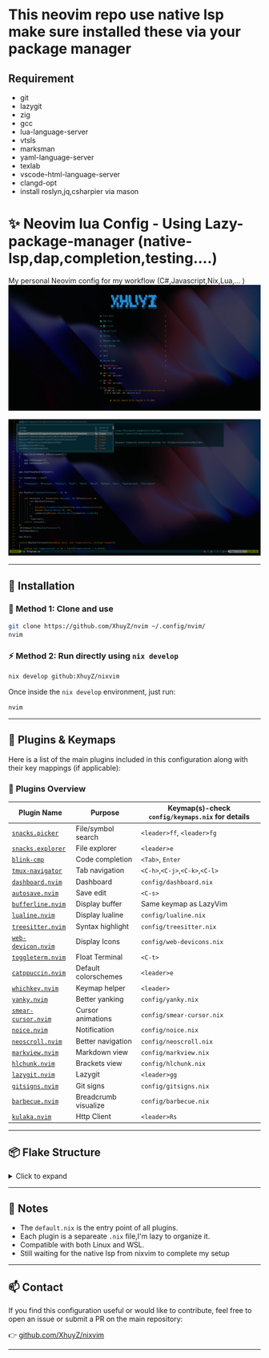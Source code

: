 # This neovim repo use native lsp make sure installed these via your package manager
## Requirement
- git
- lazygit
- zig
- gcc 
- lua-language-server
- vtsls
- marksman
- yaml-language-server
- texlab
- vscode-html-language-server
- clangd-opt
- install roslyn,jq,csharpier via mason
# ✨ Neovim lua Config - Using Lazy-package-manager (native-lsp,dap,completion,testing....)

My personal Neovim config for my workflow (C#,Javascript,Nix,Lua,... )
![Preview Screenshot](/assets/pic1.png)

![Preview Screenshot](/assets/pic3.png)

---

## 🚀 Installation


### 🔁 Method 1: Clone and use

```bash
git clone https://github.com/XhuyZ/nvim ~/.config/nvim/
nvim
```

### ⚡ Method 2: Run directly using `nix develop`

```bash
nix develop github:XhuyZ/nixvim
```

Once inside the `nix develop` environment, just run:

```bash
nvim
```

---

## 🔌 Plugins & Keymaps

Here is a list of the main plugins included in this configuration along with their key mappings (if applicable):

### 📁 **Plugins Overview**

| Plugin Name                                                             | Purpose              | Keymap(s)-check `config/keymaps.nix` for details |
| ----------------------------------------------------------------------- | -------------------- | ------------------------------------------------ |
| [`snacks.picker`](https://github.com/folke/snacks.nvim)                 | File/symbol search   | `<leader>ff`, `<leader>fg`                       |
| [`snacks.explorer`](https://github.com/folke/snacks.nvim)               | File explorer        | `<leader>e`                                      |
| [`blink-cmp`](https://github.com/Saghen/blink.cmp)                      | Code completion      | `<Tab>`, `Enter`                                 |
| [`tmux-navigator`](https://github.com/christoomey/vim-tmux-navigator)   | Tab navigation       | `<C-h>`,`<C-j>`,`<C-k>`,`<C-l>`                  |
| [`dashboard.nvim`](https://github.com/nvimdev/dashboard-nvim)           | Dashboard            | `config/dashboard.nix`                           |
| [`autosave.nvim`](https://github.com/pocco81/auto-save.nvim)            | Save edit            | `<C-s>`                                          |
| [`bufferline.nvim`](https://github.com/akinsho/bufferline.nvim)         | Display buffer       | Same keymap as LazyVim                           |
| [`lualine.nvim`](https://github.com/nvim-lualine/lualine.nvim)          | Display lualine      | `config/lualine.nix`                             |
| [`treesitter.nvim`](https://github.com/nvim-treesitter/nvim-treesitter) | Syntax highlight     | `config/treesitter.nix`                          |
| [`web-devicon.nvim`](https://github.com/nvim-tree/nvim-web-devicons)    | Display Icons        | `config/web-devicons.nix`                        |
| [`toggleterm.nvim`](https://github.com/akinsho/toggleterm.nvim)         | Float Terminal       | `<C-t>`                                          |
| [`catppuccin.nvim`](https://github.com/catppuccin/nvim)                 | Default colorschemes | `<leader>e`                                      |
| [`whichkey.nvim`](https://github.com/folke/which-key.nvim)              | Keymap helper        | `<leader>`                                       |
| [`yanky.nvim`](https://github.com/gbprod/yanky.nvim)                    | Better yanking       | `config/yanky.nix`                               |
| [`smear-cursor.nvim`](https://github.com/sphamba/smear-cursor.nvim)     | Cursor animations    | `config/smear-cursor.nix`                        |
| [`noice.nvim`](https://github.com/folke/snacks.nvim)                    | Notification         | `config/noice.nix`                               |
| [`neoscroll.nvim`](https://github.com/karb94/neoscroll.nvim)            | Better navigation    | `config/neoscroll.nix`                           |
| [`markview.nvim`](https://github.com/OXY2DEV/markview.nvim)             | Markdown view        | `config/markview.nix`                            |
| [`hlchunk.nvim`](https://github.com/shellRaining/hlchunk.nvim)          | Brackets view        | `config/hlchunk.nix`                             |
| [`lazygit.nvim`](https://github.com/kdheepak/lazygit.nvim)              | Lazygit              | `<leader>gg`                                     |
| [`gitsigns.nvim`](https://github.com/lewis6991/gitsigns.nvim)           | Git signs            | `config/gitsigns.nix`                            |
| [`barbecue.nvim`](https://github.com/utilyre/barbecue.nvim)             | Breadcrumb visualize | `config/barbecue.nix`                            |
| [`kulaka.nvim`](https://github.com/mistweaverco/kulala.nvim)            | Http Client          | `<leader>Rs`                                     |

---

## 📦 Flake Structure

<details>
<summary>Click to expand</summary>

```text
.
├── flake.nix
├── flake.lock
├── config/
│   ├── lsp/
│   ├── default.nix
│   ├── keymaps.nix
│   └── firstPlugin.nix
    ........
└── README.md
```

</details>

---

## 🧠 Notes

- The `default.nix` is the entry point of all plugins.
- Each plugin is a separeate `.nix` file,I'm lazy to organize it.
- Compatible with both Linux and WSL.
- Still waiting for the native lsp from nixvim to complete my setup

---

## 📫 Contact

If you find this configuration useful or would like to contribute, feel free to open an issue or submit a PR on the main repository:

👉 [github.com/XhuyZ/nixvim](https://github.com/XhuyZ/nixvim)

---

